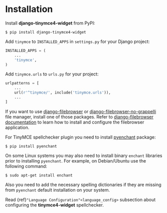 # Installation

Install **django-tinymce4-widget** from PyPI:

    $ pip install django-tinymce4-widget

Add `tinymce` to `INSTALLED_APPS` in `settings.py` for your Django project:

```python
INSTALLED_APPS = (
    ...
    'tinymce',
)
```

Add `tinymce.urls` to `urls.py` for your project:

```python
urlpatterns = [
    ...
    url(r'^tinymce/', include('tinymce.urls')),
    ...
]
```

If you want to use [django-filebrowser](https://github.com/sehmaschine/django-filebrowser) or [django-filebrowser-no-grappelli](https://github.com/smacker/django-filebrowser-no-grappelli) file manager, install one of those packages. Refer to [django-filebrowser documentation](https://django-filebrowser.readthedocs.org/en/latest/) to learn how to install and configure the filebrowser application.

For TinyMCE spellchecker plugin you need to install [pyenchant](http://pythonhosted.org/pyenchant/) package:

    $ pip install pyenchant

On some Linux systems you may also need to install binary `enchant` libraries prior to installing `pyenchant`. For example, on Debian/Ubuntu use the following command:

    $ sudo apt-get install enchant

Also you need to add the necessary spelling dictionaries if they are missing from `pyenchant` default installation on your system.

Read {ref}`"Language Configuration"<language_config>` subsection about configuring the **tinymce4-widget** spellchecker.
